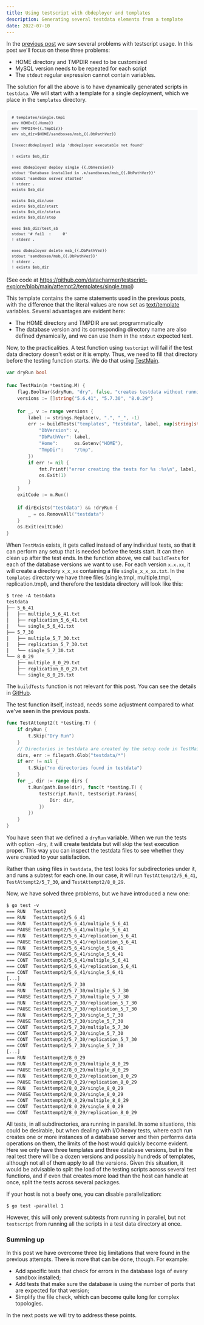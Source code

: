 ```yaml
---
title: Using testscript with dbdeployer and templates
description: Generating several testdata elements from a template
date: 2022-07-10
---
```


In the [previous post](https://datacharmer.github.io/testscript-dbdeployer-first-attempt/) we saw several problems with 
testscript usage. In this post we'll focus on these three problems:

* HOME directory and TMPDIR need to be customized
* MySQL version needs to be repeated for each script
* The `stdout` regular expression cannot contain variables.

The solution for all the above is to have dynamically generated scripts in `testdata`. We will start with a template for
a single deployment, which we place in the `templates` directory.

![](<../images/listing1.jpg>)
(See code at <https://github.com/datacharmer/testscript-explore/blob/main/attempt2/templates/single.tmpl>)

This template contains the same statements used in the previous posts, with the difference that the literal values are now
set as [text/template](https://pkg.go.dev/text/template) variables. Several advantages are evident here:

* The HOME directory and TMPDIR are set programmatically
* The database version and its corresponding directory name are also defined dynamically, and we can use them in the `stdout` expected text.

Now, to the practicalities. A test function using `testcript` will fail if the test data directory doesn't exist or it is empty.
Thus, we need to fill that directory before the testing function starts. We do that using [TestMain](https://pkg.go.dev/testing#hdr-Main).

```go
var dryRun bool

func TestMain(m *testing.M) {
	flag.BoolVar(&dryRun, "dry", false, "creates testdata without running tests")
	versions := []string{"5.6.41", "5.7.30", "8.0.29"}

	for _, v := range versions {
		label := strings.Replace(v, ".", "_", -1)
		err := buildTests("templates", "testdata", label, map[string]string{
			"DbVersion": v,
			"DbPathVer": label,
			"Home":      os.Getenv("HOME"),
			"TmpDir":    "/tmp",
		})
		if err != nil {
			fmt.Printf("error creating the tests for %s :%s\n", label, err)
			os.Exit(1)
		}
	}
	exitCode := m.Run()

	if dirExists("testdata") && !dryRun {
		_ = os.RemoveAll("testdata")
	}
	os.Exit(exitCode)
}
```

When `TestMain` exists, it gets called instead of any individual tests, so that it can perform any setup that is needed
before the tests start. It can then clean up after the test ends.
In the function above, we call `buildTests` for each of the database versions we want to use. For each version `x.x.xx`,
it will create a directory `x_x_xx` containing a file `single_x_x_xx.txt`. In the `templates` directory we have three
files (single.tmpl, multiple.tmpl, replication.tmpl), and therefore the testdata directory will look like this:

```
$ tree -A testdata
testdata
├── 5_6_41
│   ├── multiple_5_6_41.txt
│   ├── replication_5_6_41.txt
│   └── single_5_6_41.txt
├── 5_7_30
│   ├── multiple_5_7_30.txt
│   ├── replication_5_7_30.txt
│   └── single_5_7_30.txt
└── 8_0_29
    ├── multiple_8_0_29.txt
    ├── replication_8_0_29.txt
    └── single_8_0_29.txt
```

The `buildTests` function is not relevant for this post. You can see the details in [GitHub](https://github.com/datacharmer/testscript-explore/blob/main/attempt2/attempt2_test.go).

The test function itself, instead, needs some adjustment compared to what we've seen in the previous posts.

```go
func TestAttempt2(t *testing.T) {
	if dryRun {
		t.Skip("Dry Run")
	}
	// Directories in testdata are created by the setup code in TestMain
	dirs, err := filepath.Glob("testdata/*")
	if err != nil {
		t.Skip("no directories found in testdata")
	}
	for _, dir := range dirs {
		t.Run(path.Base(dir), func(t *testing.T) {
			testscript.Run(t, testscript.Params{
				Dir: dir,
			})
		})
	}
}
```

You have seen that we defined a `dryRun` variable. When we run the tests with option `-dry`, it will create testdata but
will skip the test execution proper. This way you can inspect the testdata files to see whether they were created to your 
satisfaction.

Rather than using files in `testdata`, the test looks for subdirectories under it, and runs a subtest for each one. In
our case, it will run `TestAttempt2/5_6_41`, `TestAttempt2/5_7_30`, and `TestAttempt2/8_0_29`.

Now, we have solved three problems, but we have introduced a new one:

```
$ go test -v
=== RUN   TestAttempt2
=== RUN   TestAttempt2/5_6_41
=== RUN   TestAttempt2/5_6_41/multiple_5_6_41
=== PAUSE TestAttempt2/5_6_41/multiple_5_6_41
=== RUN   TestAttempt2/5_6_41/replication_5_6_41
=== PAUSE TestAttempt2/5_6_41/replication_5_6_41
=== RUN   TestAttempt2/5_6_41/single_5_6_41
=== PAUSE TestAttempt2/5_6_41/single_5_6_41
=== CONT  TestAttempt2/5_6_41/multiple_5_6_41
=== CONT  TestAttempt2/5_6_41/replication_5_6_41
=== CONT  TestAttempt2/5_6_41/single_5_6_41
[...]
=== RUN   TestAttempt2/5_7_30
=== RUN   TestAttempt2/5_7_30/multiple_5_7_30
=== PAUSE TestAttempt2/5_7_30/multiple_5_7_30
=== RUN   TestAttempt2/5_7_30/replication_5_7_30
=== PAUSE TestAttempt2/5_7_30/replication_5_7_30
=== RUN   TestAttempt2/5_7_30/single_5_7_30
=== PAUSE TestAttempt2/5_7_30/single_5_7_30
=== CONT  TestAttempt2/5_7_30/multiple_5_7_30
=== CONT  TestAttempt2/5_7_30/single_5_7_30
=== CONT  TestAttempt2/5_7_30/replication_5_7_30
=== CONT  TestAttempt2/5_7_30/single_5_7_30
[...]
=== RUN   TestAttempt2/8_0_29
=== RUN   TestAttempt2/8_0_29/multiple_8_0_29
=== PAUSE TestAttempt2/8_0_29/multiple_8_0_29
=== RUN   TestAttempt2/8_0_29/replication_8_0_29
=== PAUSE TestAttempt2/8_0_29/replication_8_0_29
=== RUN   TestAttempt2/8_0_29/single_8_0_29
=== PAUSE TestAttempt2/8_0_29/single_8_0_29
=== CONT  TestAttempt2/8_0_29/multiple_8_0_29
=== CONT  TestAttempt2/8_0_29/single_8_0_29
=== CONT  TestAttempt2/8_0_29/replication_8_0_29
```

All tests, in all subdirectories, ara running in parallel. In some situations, this could be desirable, but when dealing
with I/O heavy tests, where each run creates one or more instances of a database server and then performs data operations
on them, the limits of the host would quickly become evident.
Here we only have three templates and three database versions, but in the real test there will be a dozen versions and
possibly hundreds of templates, although not all of them apply to all the versions.
Given this situation, it would be advisable to split the load of the testing scripts across several test functions, and
if even that creates more load than the host can handle at once, split the tests across several packages.

If your host is not a beefy one, you can disable parallelization:

```
$ go test -parallel 1
```

However, this will only prevent subtests from running in parallel, but not `testscript` from running all the scripts in a
test data directory at once.

### Summing up

In this post we have overcome three big limitations that were found in the previous attempts. There is more that can be
done, though. For example:

* Add specific tests that check for errors in the database logs of every sandbox installed;
* Add tests that make sure the database is using the number of ports that are expected for that version;
* Simplify the file check, which can become quite long for complex topologies.

In the next posts we will try to address these points.
